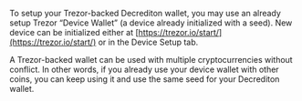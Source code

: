 To setup your Trezor-backed Decrediton wallet, you may use an already setup Trezor “Device Wallet” (a device already initialized with a seed). New device can be initialized either at [https://trezor.io/start/](https://trezor.io/start/) or in the Device Setup tab.

A Trezor-backed wallet can be used with multiple cryptocurrencies without conflict. In other words, if you already use your device wallet with other coins, you can keep using it and use the same seed for your Decrediton wallet.
